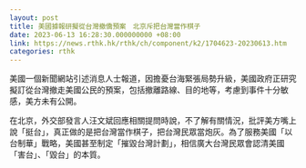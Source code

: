 ```yaml
---
layout: post
title: 美國據報研擬從台灣撤僑預案　北京斥把台灣當作棋子
date: 2023-06-13 16:28:30.000000000 +08:00
link: https://news.rthk.hk/rthk/ch/component/k2/1704623-20230613.htm
categories: rthk
---
```


美國一個新聞網站引述消息人士報道，因擔憂台海緊張局勢升級，美國政府正研究擬訂從台灣撤走美國公民的預案，包括撤離路線、目的地等，考慮到事件十分敏感，美方未有公開。

在北京，外交部發言人汪文斌回應相關提問時說，不了解有關情況，批評美方嘴上說「挺台」，真正做的是把台灣當作棋子，把台灣民眾當炮灰。為了服務美國「以台制華」戰略，美國甚至制定「摧毀台灣計劃」，相信廣大台灣民眾會認清美國「害台」、「毀台」的本質。
